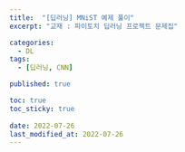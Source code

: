 ```yaml
---
title:  "[딥러닝] MNiST 예제 풀이"
excerpt: "교재 : 파이토치 딥러닝 프로젝트 문제집"

categories:
  - DL
tags:
  - [딥러닝, CNN]

published: true

toc: true
toc_sticky: true
 
date: 2022-07-26
last_modified_at: 2022-07-26
---
```

